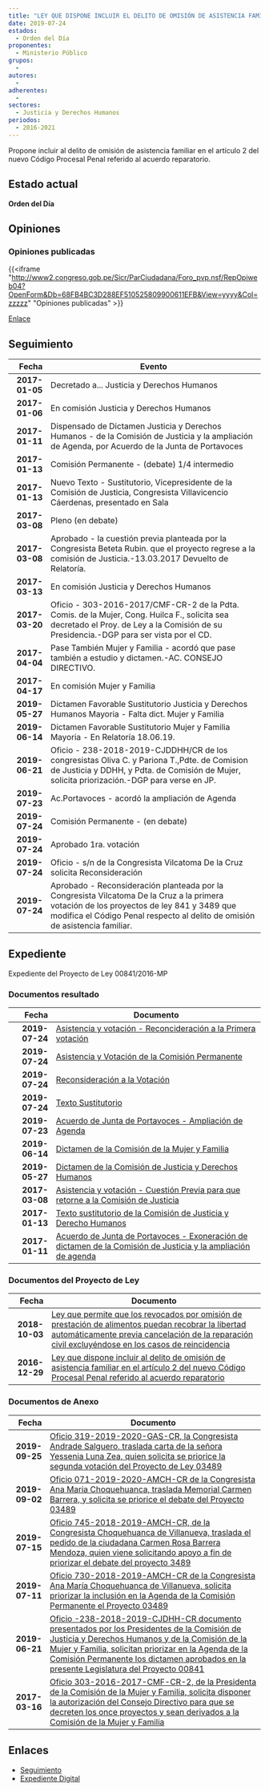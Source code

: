 ```yaml
---
title: "LEY QUE DISPONE INCLUIR EL DELITO DE OMISIÓN DE ASISTENCIA FAMILIAR EN EL ARTÍCULO 2 DEL NUEVO CÓDIGO PROCESAL PENAL REFERIDO AL ACUERDO REPARATORIO"
date: 2019-07-24
estados: 
  - Orden del Día
proponentes: 
  - Ministerio Público
grupos: 
  - 
autores: 
  - 
adherentes: 
  - 
sectores: 
  - Justicia y Derechos Humanos
periodos: 
  - 2016-2021
---
```


Propone incluir al delito de omisión de asistencia familiar en el artículo 2 del nuevo Código Procesal Penal referido al acuerdo reparatorio.


## Estado actual

**Orden del Día**

## Opiniones

### Opiniones publicadas

{{<iframe "http://www2.congreso.gob.pe/Sicr/ParCiudadana/Foro_pvp.nsf/RepOpiweb04?OpenForm&Db=68FB4BC3D288EF510525809900611EFB&View=yyyy&Col=zzzzz" "Opiniones publicadas" >}}

[Enlace](http://www2.congreso.gob.pe/Sicr/ParCiudadana/Foro_pvp.nsf/RepOpiweb04?OpenForm&Db=68FB4BC3D288EF510525809900611EFB&View=yyyy&Col=zzzzz)

## Seguimiento

| Fecha | Evento |
|------:|--------|
| **2017-01-05** | Decretado a... Justicia y Derechos Humanos|
| **2017-01-06** | En comisión Justicia y Derechos Humanos|
| **2017-01-11** | Dispensado de Dictamen Justicia y Derechos Humanos - de la Comisión de Justicia y la ampliación de Agenda, por Acuerdo de la Junta de Portavoces|
| **2017-01-13** | Comisión Permanente - (debate) 1/4 intermedio|
| **2017-01-13** | Nuevo Texto - Sustitutorio, Vicepresidente de la Comisión de Justicia, Congresista Villavicencio Cáerdenas, presentado en Sala|
| **2017-03-08** | Pleno (en debate)|
| **2017-03-08** | Aprobado - la cuestión previa planteada por la Congresista Beteta Rubin. que el proyecto regrese a la comisión de Justicia.-13.03.2017 Devuelto de Relatoría.|
| **2017-03-13** | En comisión Justicia y Derechos Humanos|
| **2017-03-20** | Oficio - 303-2016-2017/CMF-CR-2 de la Pdta. Comis. de la Mujer, Cong. Huilca F., solicita sea decretado el Proy. de Ley a la Comisión de su Presidencia.-DGP para ser vista por el CD.|
| **2017-04-04** | Pase También Mujer y Familia - acordó que pase también a estudio y dictamen.-AC. CONSEJO DIRECTIVO.|
| **2017-04-17** | En comisión Mujer y Familia|
| **2019-05-27** | Dictamen Favorable Sustitutorio Justicia y Derechos Humanos Mayoria - Falta dict. Mujer y Familia|
| **2019-06-14** | Dictamen Favorable Sustitutorio Mujer y Familia Mayoria - En Relatoría 18.06.19.|
| **2019-06-21** | Oficio - 238-2018-2019-CJDDHH/CR de los congresistas Oliva C. y Pariona T.,Pdte. de Comision de Justicia y DDHH, y Pdta. de Comisión de Mujer, solicita priorización.-DGP para verse en JP.|
| **2019-07-23** | Ac.Portavoces - acordó la ampliación de Agenda|
| **2019-07-24** | Comisión Permanente - (en debate)|
| **2019-07-24** | Aprobado 1ra. votación|
| **2019-07-24** | Oficio - s/n de la Congresista Vilcatoma De la Cruz solicita Reconsideración|
| **2019-07-24** | Aprobado - Reconsideración planteada por la Congresista Vilcatoma De la Cruz a la primera votación de los proyectos de ley 841 y 3489 que modifica el Código Penal respecto al delito de omisión de asistencia familiar.|


## Expediente

Expediente del Proyecto de Ley 00841/2016-MP


### Documentos resultado

| Fecha | Documento |
|------:|--------|
| **2019-07-24** | [Asistencia y votación - Reconcideración a la Primera votación](http://www.leyes.congreso.gob.pe/Documentos/2016_2021/Asistencia_y_Votacion/Proyectos_de_Ley/Reconsideracion/RAV0084120190724.pdf) |
| **2019-07-24** | [Asistencia y Votación de la Comisión Permanente](http://www.leyes.congreso.gob.pe/Documentos/2016_2021/Asistencia_y_Votacion/Proyectos_de_Ley/AV0084120190724.pdf) |
| **2019-07-24** | [Reconsideración a la Votación](http://www.leyes.congreso.gob.pe/Documentos/2016_2021/Asistencia_y_Votacion/Proyectos_de_Ley/Reconsideracion/AVR0084120190724.pdf) |
| **2019-07-24** | [Texto Sustitutorio](http://www.leyes.congreso.gob.pe/Documentos/2016_2021/Texto_Sustitutorio/Consensuado/TS0084120190724.pdf) |
| **2019-07-23** | [Acuerdo de Junta de Portavoces - Ampliación de Agenda](http://www.leyes.congreso.gob.pe/Documentos/2016_2021/Acuerdos/Junta_Portavoces/AJP0084120190723.pdf) |
| **2019-06-14** | [Dictamen de la Comisión de la Mujer y Familia](http://www.leyes.congreso.gob.pe/Documentos/2016_2021/Dictamenes/Proyectos_de_Ley/00841DC16MAY20190614.pdf) |
| **2019-05-27** | [Dictamen de la Comisión de Justicia y Derechos Humanos](http://www.leyes.congreso.gob.pe/Documentos/2016_2021/Dictamenes/Proyectos_de_Ley/00841DC15MAY20190527.pdf) |
| **2017-03-08** | [Asistencia y votación - Cuestión Previa para que retorne a la Comisión de Justicia](http://www.leyes.congreso.gob.pe/Documentos/2016_2021/Asistencia_y_Votacion/Proyectos_de_Ley/AVCP0084120170308.pdf) |
| **2017-01-13** | [Texto sustitutorio de la Comisión de Justicia y Derecho Humanos](http://www.leyes.congreso.gob.pe/Documentos/2016_2021/Texto_Sustitutorio/Proyectos_de_Ley/TS0084120170113.pdf) |
| **2017-01-11** | [Acuerdo de Junta de Portavoces - Exoneración de dictamen de la Comisión de Justicia y la ampliación de agenda](http://www.leyes.congreso.gob.pe/Documentos/2016_2021/Acuerdos/Junta_Portavoces/AJP0084120170111.pdf) |

### Documentos del Proyecto de Ley

| Fecha | Documento |
|------:|--------|
| **2018-10-03** | [Ley que permite que los revocados por omisión de prestación de alimentos puedan recobrar la libertad automáticamente previa cancelación de la reparación civil excluyéndose en los casos de reincidencia](http://www.leyes.congreso.gob.pe/Documentos/2016_2021/Proyectos_de_Ley_y_de_Resoluciones_Legislativas/PL0348920181003..pdf) |
| **2016-12-29** | [Ley que dispone incluir al delito de omisión de asistencia familiar en el artículo 2 del nuevo Código Procesal Penal referido al acuerdo reparatorio](http://www.leyes.congreso.gob.pe/Documentos/2016_2021/Proyectos_de_Ley_y_de_Resoluciones_Legislativas/PL0083820161228.pdf) |

### Documentos de Anexo

| Fecha | Documento |
|------:|--------|
| **2019-09-25** | [Oficio 319-2019-2020-GAS-CR, la Congresista Andrade Salguero, traslada carta de la señora Yessenia Luna Zea, quien solicita se priorice la segunda votación del Proyecto de Ley 03489](http://www.leyes.congreso.gob.pe/Documentos/2016_2021/Oficios/Congresistas/OFICIO-319-2019-2020-GAS-CR.pdf) |
| **2019-09-02** | [Oficio 071-2019-2020-AMCH-CR de la Congresista Ana Maria Choquehuanca, traslada Memorial Carmen Barrera, y solicita se priorice el debate del Proyecto 03489](http://www.leyes.congreso.gob.pe/Documentos/2016_2021/Oficios/Congresistas/OFICIO-071-2019-2020-AMCH-CR-.pdf) |
| **2019-07-15** | [Oficio 745-2018-2019-AMCH-CR, de la Congresista Choquehuanca de Villanueva, traslada el pedido de la ciudadana Carmen Rosa Barrera Mendoza, quien viene solicitando apoyo a fin de priorizar el debate del proyecto 3489](http://www.leyes.congreso.gob.pe/Documentos/2016_2021/Oficios/Congresistas/OFICIO-745-2018-2019-AMCH-CR.pdf) |
| **2019-07-11** | [Oficio 730-2018-2019-AMCH-CR de la Congresista Ana María Choquehuanca de Villanueva, solicita priorizar la inclusión en la Agenda de la Comisión Permanente el Proyecto 03489](http://www.leyes.congreso.gob.pe/Documentos/2016_2021/Oficios/Congresistas/OFICIO-730-2018-2019-AMCH-CR.pdf) |
| **2019-06-21** | [Oficio -238-2018-2019-CJDHH-CR documento presentados por los Presidentes de la Comisión de Justicia y Derechos Humanos y de la Comisión de la Mujer y Familia, solicitan priorizar en la Agenda de la Comisión Permanente los dictamen aprobados en la presente Legislatura del Proyecto 00841](http://www.leyes.congreso.gob.pe/Documentos/2016_2021/Oficios/Comisiones_Ordinarias/OFICIOI-238-2018-2019-CJDHH-CR.pdf) |
| **2017-03-16** | [Oficio 303-2016-2017-CMF-CR-2, de la Presidenta de la Comisión de la Mujer y Familia, solicita disponer la autorización del Consejo Directivo para que se decreten los once proyectos y sean derivados a la Comisión de la Mujer y Familia](http://www.leyes.congreso.gob.pe/Documentos/2016_2021/Oficios/Comisiones_Ordinarias/OFICIO-303_2016-2017-CMF-CR-2.pdf) |

## Enlaces 

- [Seguimiento](http://www2.congreso.gob.pe/Sicr/TraDocEstProc/CLProLey2016.nsf/f7fff46988ca05b1052578e100829cc7/6bac87e7a0ce0b9905258099005f92d7?OpenDocument)
- [Expediente Digital](http://www2.congreso.gob.pehttp://www2.congreso.gob.pe/Sicr/TraDocEstProc/CLProLey2016.nsf/f7fff46988ca05b1052578e100829cc7/6bac87e7a0ce0b9905258099005f92d7?OpenDocument&Click=05257FB7005EB655.eb71d0cf91d8294e05256cdf006b5706/$Body/0.1C6C)
